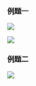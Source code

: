 ### 例题一

![](https://gitee.com/YunboCheng/image-bad/raw/master/imgs/20250914205115995.png)

![](https://gitee.com/YunboCheng/image-bad/raw/master/imgs/20250914205131217.png)



### 例题二

![](https://gitee.com/YunboCheng/image-bad/raw/master/imgs/20250914205239202.png)

